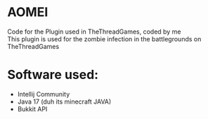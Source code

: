# AOMEI
Code for the Plugin used in TheThreadGames, coded by me
<br>
This plugin is used for the zombie infection in the battlegrounds on TheThreadGames
<br>
# Software used:
 - Intellij Community
 - Java 17 (duh its minecraft JAVA)
 - Bukkit API
